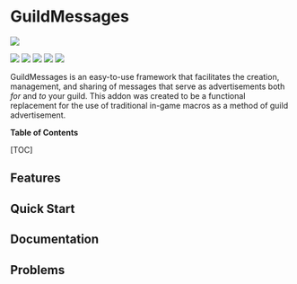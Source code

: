 # GuildMessages

![](https://i.imgur.com/o0zk9Ki.png)

![](https://img.shields.io/github/stars/Scryrz/GuildMessages.svg) ![](https://img.shields.io/github/forks/Scryrz/GuildMessages.svg) ![](https://img.shields.io/github/tag/Scryrz/GuildMessages.svg) ![](https://img.shields.io/github/release/Scryrz/GuildMessages.svg) ![](https://img.shields.io/github/issues/Scryrz/GuildMessages.svg)

GuildMessages is an easy-to-use framework that facilitates the creation, management, and sharing of messages that serve as advertisements both *for* and *to* your guild. This addon was created to be a functional replacement for the use of traditional in-game macros as a method of guild advertisement.

**Table of Contents**

[TOC]

## Features
## Quick Start               
## Documentation
## Problems
